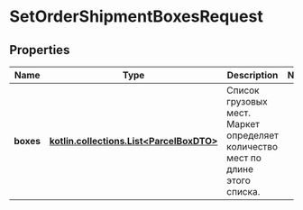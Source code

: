 
# SetOrderShipmentBoxesRequest

## Properties
| Name | Type | Description | Notes |
| ------------ | ------------- | ------------- | ------------- |
| **boxes** | [**kotlin.collections.List&lt;ParcelBoxDTO&gt;**](ParcelBoxDTO.md) | Список грузовых мест. Маркет определяет количество мест по длине этого списка. |  |



